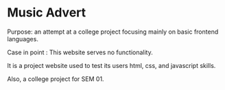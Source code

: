 # Music Advert
Purpose: an attempt at a college project focusing mainly on basic frontend languages.

Case in point : This website serves no functionality.

It is a project website used to test its users html, css, and javascript skills.

Also, a college project for SEM 01.
